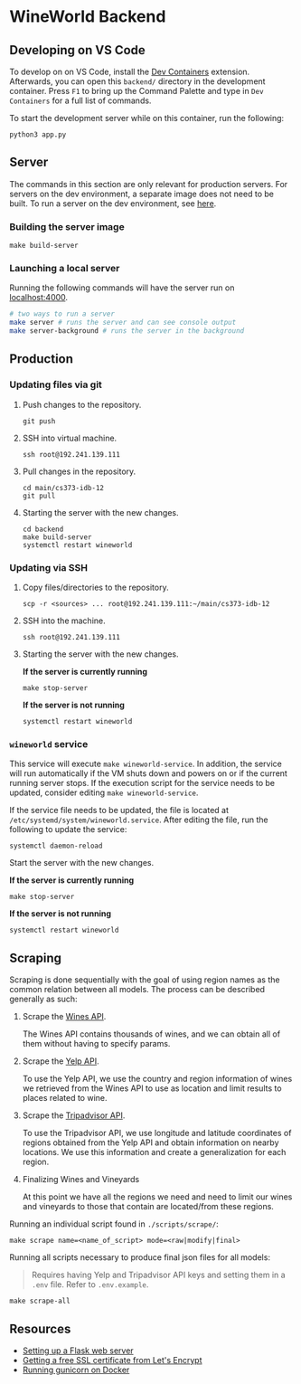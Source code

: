 # WineWorld Backend

## Developing on VS Code

To develop on on VS Code, install the [Dev Containers](https://marketplace.visualstudio.com/items?itemName=ms-vscode-remote.remote-containers) extension. Afterwards, you can open this `backend/` directory in the development container. Press `F1` to bring up the Command Palette and type in `Dev Containers` for a full list of commands.

To start the development server while on this container, run the following:

```console
python3 app.py
```

## Server

The commands in this section are only relevant for production servers. For servers on the dev environment, a separate image does not need to be built. To run a server on the dev environment, see [here](#developing-on-vs-code).

### Building the server image

```console
make build-server
```

### Launching a local server

Running the following commands will have the server run on [localhost:4000](localhost:4000).

```bash
# two ways to run a server
make server # runs the server and can see console output
make server-background # runs the server in the background
```

## Production

### Updating files via git

1. Push changes to the repository.
   
   ```console
   git push
   ```

2. SSH into virtual machine.
   
   ```console
   ssh root@192.241.139.111
   ```

3. Pull changes in the repository.
   
   ```console
   cd main/cs373-idb-12
   git pull
   ```

4. Starting the server with the new changes.
   ```console
   cd backend
   make build-server
   systemctl restart wineworld
   ```

### Updating via SSH

1. Copy files/directories to the repository.

   ```console
   scp -r <sources> ... root@192.241.139.111:~/main/cs373-idb-12
   ```

2. SSH into the machine.
   
   ```console
   ssh root@192.241.139.111
   ```

3. Starting the server with the new changes.
   
   **If the server is currently running**

   ```console
   make stop-server
   ```

   **If the server is not running**

   ```console
   systemctl restart wineworld
   ```

### `wineworld` service

This service will execute `make wineworld-service`. In addition, the service will run automatically if the VM shuts down and powers on or if the current running server stops. If the execution script for the service needs to be updated, consider editing `make wineworld-service`. 

If the service file needs to be updated, the file is located at `/etc/systemd/system/wineworld.service`. After editing the file, run the following to update the service:

```console
systemctl daemon-reload
```

Start the server with the new changes.

**If the server is currently running**

```console
make stop-server
```

**If the server is not running**

```console
systemctl restart wineworld
```

## Scraping

Scraping is done sequentially with the goal of using region names as the common relation between all models. The process can be described generally as such:

1. Scrape the [Wines API](https://sampleapis.com/api-list/wines). 

   The Wines API contains thousands of wines, and we can obtain all of them without having to specify params.

2. Scrape the [Yelp API](https://docs.developer.yelp.com/).

   To use the Yelp API, we use the country and region information of wines we retrieved from the Wines API to use as location and limit results to places related to wine. 

3. Scrape the [Tripadvisor API](https://tripadvisor-content-api.readme.io/reference/overview).

   To use the Tripadvisor API, we use longitude and latitude coordinates of regions obtained from the Yelp API and obtain information on nearby locations. We use this information and create a generalization for each region.

4. Finalizing Wines and Vineyards

   At this point we have all the regions we need and need to limit our wines and vineyards to those that contain are located/from these regions.

Running an individual script found in `./scripts/scrape/`:

```console
make scrape name=<name_of_script> mode=<raw|modify|final>
```

Running all scripts necessary to produce final json files for all models:

> Requires having Yelp and Tripadvisor API keys and setting them in a `.env` file. Refer to `.env.example`. 

```console
make scrape-all
```

## Resources

- [Setting up a Flask web server](https://www.youtube.com/watch?v=z5XiVh6v4uI)
- [Getting a free SSL certificate from Let's Encrypt](https://www.digitalocean.com/community/tutorials/how-to-serve-flask-applications-with-gunicorn-and-nginx-on-ubuntu-18-04#step-6-securing-the-application)
- [Running gunicorn on Docker](https://stackoverflow.com/a/49287903)

